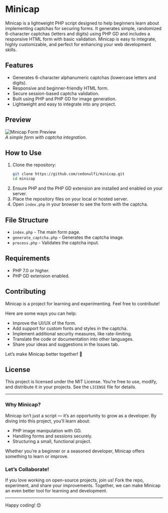# Minicap

Minicap is a lightweight PHP script designed to help beginners learn about implementing captchas for securing forms. It generates simple, randomized 6-character captchas (letters and digits) using PHP GD and includes a responsive HTML form with basic validation. Minicap is easy to integrate, highly customizable, and perfect for enhancing your web development skills.

## Features

- Generates 6-character alphanumeric captchas (lowercase letters and digits).
- Responsive and beginner-friendly HTML form.
- Secure session-based captcha validation.
- Built using PHP and PHP GD for image generation.
- Lightweight and easy to integrate into any project.

## Preview

![Minicap Form Preview](https://via.placeholder.com/600x300?text=Minicap+Captcha+Demo)  
*A simple form with captcha integration.*

## How to Use

1. Clone the repository:
   ```bash
   git clone https://github.com/cedonulfi/minicap.git
   cd minicap
   ```
2. Ensure PHP and the PHP GD extension are installed and enabled on your server.
3. Place the repository files on your local or hosted server.
4. Open `index.php` in your browser to see the form with the captcha.

## File Structure

- `index.php` - The main form page.
- `generate_captcha.php` - Generates the captcha image.
- `process.php` - Validates the captcha input.

## Requirements

- PHP 7.0 or higher.
- PHP GD extension enabled.

## Contributing

Minicap is a project for learning and experimenting. Feel free to contribute!  

Here are some ways you can help:  
- Improve the UI/UX of the form.  
- Add support for custom fonts and styles in the captcha.  
- Implement additional security measures, like rate-limiting.  
- Translate the code or documentation into other languages.  
- Share your ideas and suggestions in the Issues tab.  

Let’s make Minicap better together! 🚀  

## License

This project is licensed under the MIT License. You’re free to use, modify, and distribute it in your projects. See the `LICENSE` file for details.

---

### Why Minicap?

Minicap isn’t just a script — it’s an opportunity to grow as a developer. By diving into this project, you’ll learn about:
- PHP image manipulation with GD.
- Handling forms and sessions securely.
- Structuring a small, functional project.

Whether you’re a beginner or a seasoned developer, Minicap offers something to learn or improve.

### Let’s Collaborate!

If you love working on open-source projects, join us! Fork the repo, experiment, and share your improvements. Together, we can make Minicap an even better tool for learning and development.

---

Happy coding! 😊
